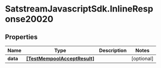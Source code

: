 # SatstreamJavascriptSdk.InlineResponse20020

## Properties
Name | Type | Description | Notes
------------ | ------------- | ------------- | -------------
**data** | [**[TestMempoolAcceptResult]**](TestMempoolAcceptResult.md) |  | [optional] 
